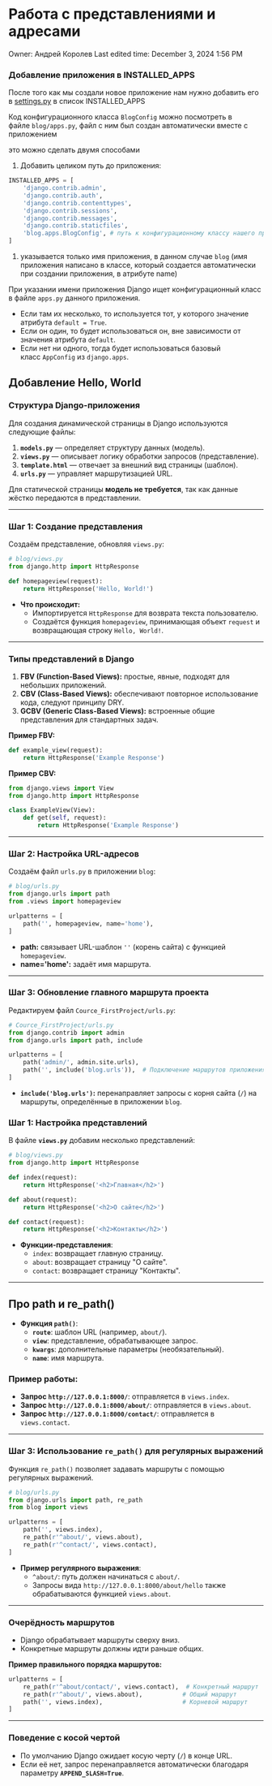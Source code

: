# Работа с представлениями и адресами

Owner: Андрей Королев
Last edited time: December 3, 2024 1:56 PM

### Добавление приложения в INSTALLED_APPS

После того как мы создали новое приложение нам нужно добавить его в [settings.py](http://settings.py/) в список INSTALLED_APPS

Код конфигурационного класса `BlogConfig` можно посмотреть в файле `blog/apps.py`, файл с ним был создан автоматически вместе с приложением

это можно сделать двумя способами

1. Добавить целиком путь до приложения:

```python
INSTALLED_APPS = [
    'django.contrib.admin',
    'django.contrib.auth',
    'django.contrib.contenttypes',
    'django.contrib.sessions',
    'django.contrib.messages',
    'django.contrib.staticfiles',
    'blog.apps.BlogConfig', # путь к конфигурационному классу нашего приложения
]
```

1. указывается только имя приложения, в данном случае `blog` (имя приложения написано в классе, который создается автоматически при создании приложения, в атрибуте name)

При указании имени приложения Django ищет конфигурационный класс в файле `apps.py` данного приложения.

- Если там их несколько, то используется тот, у которого значение атрибута `default = True`.
- Если он один, то будет использоваться он, вне зависимости от значения атрибута `default`.
- Если нет ни одного, тогда будет использоваться базовый класс `AppConfig` из `django.apps`.

## **Добавление Hello, World**

### Структура Django-приложения

Для создания динамической страницы в Django используются следующие файлы:

1. **`models.py`** — определяет структуру данных (модель).
2. **`views.py`** — описывает логику обработки запросов (представление).
3. **`template.html`** — отвечает за внешний вид страницы (шаблон).
4. **`urls.py`** — управляет маршрутизацией URL.

Для статической страницы **модель не требуется**, так как данные жёстко передаются в представлении.

---

### Шаг 1: Создание представления

Создаём представление, обновляя `views.py`:

```python
# blog/views.py
from django.http import HttpResponse

def homepageview(request):
    return HttpResponse('Hello, World!')
```

- **Что происходит:**
    - Импортируется `HttpResponse` для возврата текста пользователю.
    - Создаётся функция `homepageview`, принимающая объект `request` и возвращающая строку `Hello, World!`.

---

### Типы представлений в Django

1. **FBV (Function-Based Views):** простые, явные, подходят для небольших приложений.
2. **CBV (Class-Based Views):** обеспечивают повторное использование кода, следуют принципу DRY.
3. **GCBV (Generic Class-Based Views):** встроенные общие представления для стандартных задач.

**Пример FBV:**

```python
def example_view(request):
    return HttpResponse('Example Response')
```

**Пример CBV:**

```python
from django.views import View
from django.http import HttpResponse

class ExampleView(View):
    def get(self, request):
        return HttpResponse('Example Response')
```

---

### Шаг 2: Настройка URL-адресов

Создаём файл `urls.py` в приложении `blog`:

```python
# blog/urls.py
from django.urls import path
from .views import homepageview

urlpatterns = [
    path('', homepageview, name='home'),
]
```

- **path:** связывает URL-шаблон `''` (корень сайта) с функцией `homepageview`.
- **name='home':** задаёт имя маршрута.

---

### Шаг 3: Обновление главного маршрута проекта

Редактируем файл `Cource_FirstProject/urls.py`:

```python
# Cource_FirstProject/urls.py
from django.contrib import admin
from django.urls import path, include

urlpatterns = [
    path('admin/', admin.site.urls),
    path('', include('blog.urls')),  # Подключение маршрутов приложения blog
]
```

- **`include('blog.urls')`:** перенаправляет запросы с корня сайта (`/`) на маршруты, определённые в приложении `blog`.

### Шаг 1: Настройка представлений

В файле **`views.py`** добавим несколько представлений:

```python
# blog/views.py
from django.http import HttpResponse

def index(request):
    return HttpResponse('<h2>Главная</h2>')

def about(request):
    return HttpResponse('<h2>О сайте</h2>')

def contact(request):
    return HttpResponse('<h2>Контакты</h2>')
```

- **Функции-представления**:
    - `index`: возвращает главную страницу.
    - `about`: возвращает страницу "О сайте".
    - `contact`: возвращает страницу "Контакты".

---

## Про path и re_path()

- **Функция `path()`**:
    - **`route`**: шаблон URL (например, `about/`).
    - **`view`**: представление, обрабатывающее запрос.
    - **`kwargs`**: дополнительные параметры (необязательный).
    - **`name`**: имя маршрута.

### Пример работы:

- **Запрос `http://127.0.0.1:8000/`**: отправляется в `views.index`.
- **Запрос `http://127.0.0.1:8000/about/`**: отправляется в `views.about`.
- **Запрос `http://127.0.0.1:8000/contact/`**: отправляется в `views.contact`.

---

### Шаг 3: Использование `re_path()` для регулярных выражений

Функция `re_path()` позволяет задавать маршруты с помощью регулярных выражений.

```python
# blog/urls.py
from django.urls import path, re_path
from blog import views

urlpatterns = [
    path('', views.index),
    re_path(r'^about/', views.about),
    re_path(r'^contact/', views.contact),
]
```

- **Пример регулярного выражения**:
    - `^about/`: путь должен начинаться с `about/`.
    - Запросы вида `http://127.0.0.1:8000/about/hello` также обрабатываются функцией `views.about`.

---

### Очерёдность маршрутов

- Django обрабатывает маршруты сверху вниз.
- Конкретные маршруты должны идти раньше общих.

**Пример правильного порядка маршрутов:**

```python
urlpatterns = [
    re_path(r'^about/contact/', views.contact),  # Конкретный маршрут
    re_path(r'^about/', views.about),           # Общий маршрут
    path('', views.index),                      # Корневой маршрут
]
```

---

### Поведение с косой чертой

- По умолчанию Django ожидает косую черту (`/`) в конце URL.
- Если её нет, запрос перенаправляется автоматически благодаря параметру **`APPEND_SLASH=True`**.